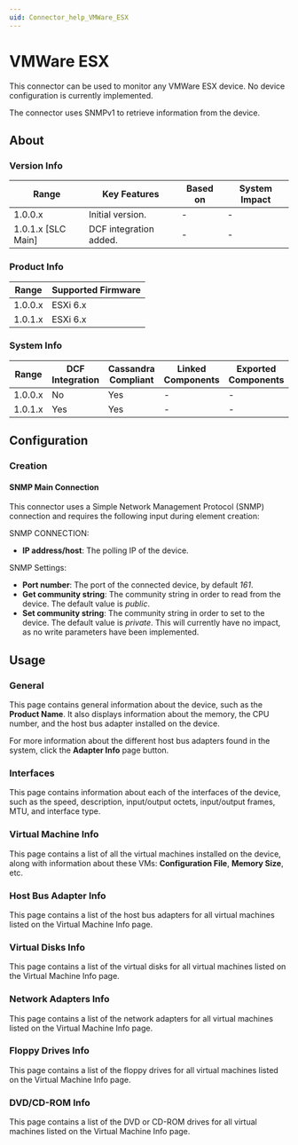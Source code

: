 ```yaml
---
uid: Connector_help_VMWare_ESX
---
```


# VMWare ESX

This connector can be used to monitor any VMWare ESX device. No device configuration is currently implemented.

The connector uses SNMPv1 to retrieve information from the device.

## About

### Version Info

| **Range**            | **Key Features**       | **Based on** | **System Impact** |
|----------------------|------------------------|--------------|-------------------|
| 1.0.0.x              | Initial version.       | \-           | \-                |
| 1.0.1.x \[SLC Main\] | DCF integration added. | \-           | \-                |

### Product Info

| Range     | Supported Firmware     |
|-----------|------------------------|
| 1.0.0.x   | ESXi 6.x               |
| 1.0.1.x   | ESXi 6.x               |

### System Info

| Range     | DCF Integration     | Cassandra Compliant     | Linked Components     | Exported Components     |
|-----------|---------------------|-------------------------|-----------------------|-------------------------|
| 1.0.0.x   | No                  | Yes                     | \-                    | \-                      |
| 1.0.1.x   | Yes                 | Yes                     | \-                    | \-                      |

## Configuration

### Creation

#### SNMP Main Connection

This connector uses a Simple Network Management Protocol (SNMP) connection and requires the following input during element creation:

SNMP CONNECTION:

- **IP address/host**: The polling IP of the device.

SNMP Settings:

- **Port number**: The port of the connected device, by default *161*.
- **Get community string**: The community string in order to read from the device. The default value is *public*.
- **Set community string**: The community string in order to set to the device. The default value is *private*. This will currently have no impact, as no write parameters have been implemented.

## Usage

### General

This page contains general information about the device, such as the **Product Name**. It also displays information about the memory, the CPU number, and the host bus adapter installed on the device.

For more information about the different host bus adapters found in the system, click the **Adapter Info** page button.

### Interfaces

This page contains information about each of the interfaces of the device, such as the speed, description, input/output octets, input/output frames, MTU, and interface type.

### Virtual Machine Info

This page contains a list of all the virtual machines installed on the device, along with information about these VMs: **Configuration File**, **Memory Size**, etc.

### Host Bus Adapter Info

This page contains a list of the host bus adapters for all virtual machines listed on the Virtual Machine Info page.

### Virtual Disks Info

This page contains a list of the virtual disks for all virtual machines listed on the Virtual Machine Info page.

### Network Adapters Info

This page contains a list of the network adapters for all virtual machines listed on the Virtual Machine Info page.

### Floppy Drives Info

This page contains a list of the floppy drives for all virtual machines listed on the Virtual Machine Info page.

### DVD/CD-ROM Info

This page contains a list of the DVD or CD-ROM drives for all virtual machines listed on the Virtual Machine Info page.
